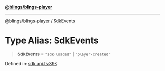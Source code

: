 [**@blings/blings-player**](../README.md)

***

[@blings/blings-player](../globals.md) / SdkEvents

# Type Alias: SdkEvents

> **SdkEvents** = `"sdk-loaded"` \| `"player-created"`

Defined in: [sdk.api.ts:393](https://bitbucket.org/blingsio/player/src/e9d4e5a1bf54c48bcb6663f1308cce3af89efa76/src/SDK/sdk.api.ts#lines-393)
